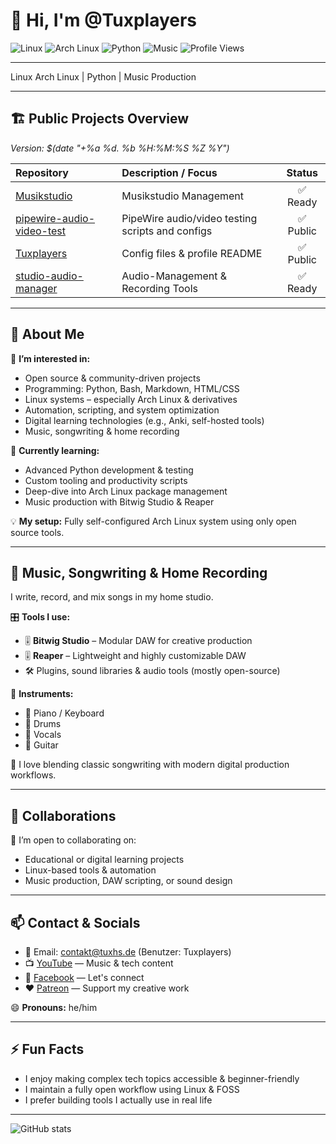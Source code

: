 # 👋 Hi, I'm @Tuxplayers

![Linux](https://img.shields.io/badge/Linux-FCC624?style=flat-square&logo=linux)
![Arch Linux](https://img.shields.io/badge/Arch%20Linux-1793D1?style=flat-square&logo=arch-linux)
![Python](https://img.shields.io/badge/Python-3776AB?style=flat-square&logo=python)
![Music](https://img.shields.io/badge/Music-black?style=flat-square&logo=spotify)
![Profile Views](https://komarev.com/ghpvc/?username=Tuxplayers&color=blue)

---

Linux Arch Linux | Python | Music Production

---

## 🏗️ Public Projects Overview  
_Version: $(date "+%a %d. %b %H:%M:%S %Z %Y")_

| Repository | Description / Focus | Status |
| :-------- | :----------------- | :----: |
| [Musikstudio](https://github.com/Tuxplayers/musikstudio) | Musikstudio Management | ✅ Ready |
| [pipewire-audio-video-test](https://github.com/Tuxplayers/pipewire-audio-video-test) | PipeWire audio/video testing scripts and configs | ✅ Public |
| [Tuxplayers](https://github.com/Tuxplayers/Tuxplayers) | Config files & profile README | ✅ Public |
| [studio-audio-manager](https://github.com/Tuxplayers/studio-audio-manager) | Audio-Management & Recording Tools | ✅ Ready |

---

## 👤 About Me

👀 **I’m interested in:**
- Open source & community-driven projects  
- Programming: Python, Bash, Markdown, HTML/CSS  
- Linux systems – especially Arch Linux & derivatives  
- Automation, scripting, and system optimization  
- Digital learning technologies (e.g., Anki, self-hosted tools)  
- Music, songwriting & home recording  

🌱 **Currently learning:**
- Advanced Python development & testing  
- Custom tooling and productivity scripts  
- Deep-dive into Arch Linux package management  
- Music production with Bitwig Studio & Reaper  

💡 **My setup:** Fully self-configured Arch Linux system using only open source tools.

---

## 🎵 Music, Songwriting & Home Recording

I write, record, and mix songs in my home studio.

🎛️ **Tools I use:**
- 🎚 **Bitwig Studio** – Modular DAW for creative production  
- 🎚 **Reaper** – Lightweight and highly customizable DAW  
- 🛠 Plugins, sound libraries & audio tools (mostly open-source)

🎸 **Instruments:**
- 🎹 Piano / Keyboard  
- 🥁 Drums  
- 🎤 Vocals  
- 🎸 Guitar  

💬 I love blending classic songwriting with modern digital production workflows.

---

## 🤝 Collaborations

💞️ I’m open to collaborating on:
- Educational or digital learning projects  
- Linux-based tools & automation  
- Music production, DAW scripting, or sound design  

---

## 📫 Contact & Socials

- 📧 Email: contakt@tuxhs.de (Benutzer: Tuxplayers)  
- 📺 [YouTube](https://www.youtube.com/@TUXPLAYER) — Music & tech content  
- 📘 [Facebook](https://www.facebook.com/tuxplayer.222/) — Let's connect  
- ❤️ [Patreon](https://www.patreon.com/c/user?u=19664883) — Support my creative work  

😄 **Pronouns:** he/him

---

## ⚡ Fun Facts

- I enjoy making complex tech topics accessible & beginner-friendly  
- I maintain a fully open workflow using Linux & FOSS  
- I prefer building tools I actually use in real life  

---

![GitHub stats](https://github-readme-stats.vercel.app/api?username=Tuxplayers&show_icons=true&theme=default)
